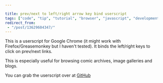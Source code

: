 ```yaml
---

title: prev/next to left/right arrow key bind userscript
tags: ["code", "tip", "tutorial", "browser", "javascript", "development", "project"]
redirect_from:
 - "/post/13629604347/"
---
```


This is a userscript for Google Chrome (it might work with Firefox/Greasemonkey but I haven't tested). It binds the left/right keys to click on prev/next links.

<!-- more -->

This is especially useful for browsing comic archives, image galleries and blogs.

You can grab the userscript over at [GitHub](https://github.com/omgmog/prev-next-arrow-binder)

